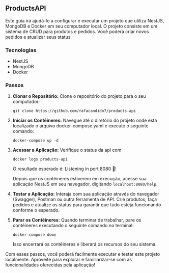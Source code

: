 ## ProductsAPI

Este guia irá ajudá-lo a configurar e executar um projeto que utiliza NestJS, MongoDB e Docker em seu computador local. O projeto consiste em um sistema de CRUD para produtos e pedidos. Você poderá criar novos pedidos e atualizar seus status.

### Tecnologias
- NestJS
- MongoDB
- Docker

### Passos

1. **Clonar o Repositório:**
    Clone o repositório do projeto para o seu computador:

    ```
    git clone https://github.com/rafacandido7/products-api
    ```

2. **Iniciar os Contêineres:**
    Navegue até o diretório do projeto onde está localizado o arquivo docker-compose.yaml e execute o seguinte comando:

    ```
    docker-compose up -d
    ```

3. **Acessar a Aplicação:**
    Verifique o status da api com

    ```
    docker logs products-api
    ```

    O resultado esperado é: Listening in port 8080 🚀!

    Depois que os contêineres estiverem em execução, acesse sua aplicação NestJS em seu navegador, digitando `localhost:8080/help`.

4. **Testar a Aplicação:**
    Interaja com sua aplicação através do navegador (Swagger), Postman ou outra ferramenta de API. Crie produtos, faça pedidos e atualize os status para garantir que tudo esteja funcionando conforme o esperado.

5. **Parar os Contêineres:**
    Quando terminar de trabalhar, pare os contêineres executando o seguinte comando no terminal:

    ```
    docker-compose down
    ```

    Isso encerrará os contêineres e liberará os recursos do seu sistema.

Com esses passos, você poderá facilmente executar e testar este projeto localmente. Aproveite para explorar e familiarizar-se com as funcionalidades oferecidas pela aplicação!

